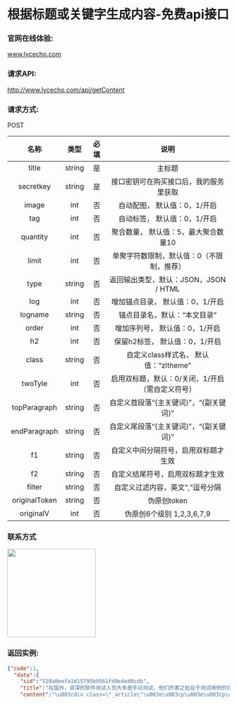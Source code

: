 # 根据标题或关键字生成内容-免费api接口

### 官网在线体验:
www.lycecho.com

### 请求API:
http://www.lycecho.com/api/getContent


### 请求方式:
POST

| 名称  | 类型  | 必填  | 说明  |
| :------------: | :------------: | :------------: | :------------: |
|title         	|string	|是|主标题|
|secretkey         |string	|是|接口密钥可在购买接口后，我的服务里获取|
|image         	|int	|否|自动配图， 默认值：0，1/开启|
|tag           	|int	|否|自动标签， 默认值：0，1/开启|
|quantity          |int	|否|聚合数量， 默认值：5，最大聚合数量10|
|limit         	|int	|否|单聚字符数限制，默认值：0（不限制，推荐）|
|type          	|string	|否|返回输出类型，默认：JSON，JSON / HTML|
|log           	|int	|否|增加锚点目录， 默认值：0，1/开启|
|logname           |string	|否|锚点目录名，默认：“本文目录”|
|order         	|int	|否|增加序列号， 默认值：0，1/开启|
|h2            	|int	|否|保留h2标签， 默认值：0，1/开启|
|class         	|string	|否|自定义class样式名， 默认值：“zltheme”|
|twoTyle           |int	|否|启用双标题，默认：0/关闭，1/开启（需自定义符号）   |
|topParagraph      |string	|否|自定义首段落“{主关键词}”，“{副关键词}”|
|endParagraph      |string	|否|自定义尾段落“{主关键词}”，“{副关键词}”|
|f1            	|string	|否|自定义中间分隔符号，启用双标题才生效|
|f2            	|string	|否|自定义结尾符号，启用双标题才生效|
|filter            |string	|否|自定义过滤内容，英文“,”逗号分隔|
|originalToken            |string	|否|伪原创token|
|originalV            |int	|否|伪原创6个级别 1,2,3,6,7,9|


### 联系方式
<img src="http://cj.lycecho.com/article/wp-content/uploads/2022/10/%E5%BE%AE%E4%BF%A1%E5%8F%B7-220x300.jpg" width="200">


### 返回实例:
```json
{"code":1,
  "data":{
    "sid":"529a0eefa1d15795b9561fd9e4ed0cdb",
    "title":"在国外，资深的软件测试人员大多是手动测试，他们厉害之处在于测试用例的设计，但在国内，很多测试人员都把自动化测试当成很厉害的资本，为什么",
    "content":"\u003cdiv class=\"_article\"\u003e\u003cp\u003e\u003cp\u003e我看到国外开发工具有自动化 测试工具，觉得很厉害，但没有用过，他开发好了代码就输入数据自动进行测试，类似深度学习的测试，然后统计出准确率。这些数据类似测试用例？国内外谁用手动还是自动，我觉得网页测试都是手动的，为了让测试有活干，往往程序没写好就开始测试。\u003c/p\u003e\u003c/p\u003e\u003cp\u003e\u003cp\u003e软件测试行业近年来可谓发展得风生水起，许多人都想转行从事软件测试工作，希望在软件测试行业有所建树。那么大家最关心的肯定就是软件测试好不好就业了，今天优就业小编就来为大家解答一下。\u003c/p\u003e\u003cp\u003e一直以来国内的软件行业都更加重视软件开发，而一定程度上忽略了软件测试，导致国内测试人员与开发人员的比例严重失衡。国外软件测试人员与开发人员的比例接近1比1，国外的软件公司十分重视软件的质量与用户体验，重视软件测试工作，所以他们的软件质量往往比较好。而国内的软件测试人员与开发人员的比例还不足1比4，这就意味着软件测试人才在国内是极度缺乏的。而现在很多国内的软件公司慢慢意识到了软件质量的重要性，也在逐步增加对软件测试人才的招聘。在未来的几年甚至十几年内，软件测试的人才缺口会非常大，所以完全不用担心软件测试的就业问题，软件测试人才短时间内并不会饱和。\u003c/p\u003e\u003cp\u003e而且软件测试行业的就业面也十分广，不像你学一种开发语言就只能做这种开发语言的工作。软件测试分为功能测试、性能测试、自动化测试、接口测试几个大方向，你可以选择自己感兴趣并且擅长的方向从事测试工作。另外各个行业，只要有软件开发的地方就需要软件测试。除了互联网行业以外，金融行业、电商行业、大数据行业也需要大量的软件测试人才，包括近几年比较火的安全测试等等。而且软件测试岗位的升职加薪空间也很大，因为软件测试需要全局的把控能力与良好的沟通能力，软件测试工程师因此也更容易升职到产品经理岗位。\u003c/p\u003e\u003cp\u003e综上所述，软件测试无论从行业的需求还是岗位本身的发展来看，就业前景都是非常好的，所以想要加入软件测试行业，现在还为时不晚。\u003c/p\u003e\u003c/p\u003e\u003cp\u003e\u003cp\u003e\u003cp\u003e我36岁，做了10年软件开发，刚经历了35岁职业危机，谈下我的切身感想吧。\u003c/p\u003e首先说下为什么会有35岁职业危机？\u003cp\u003e我的理解：35岁应该是鉴定一个人\"年轻人\"与\"中年人\"一个分水岭。人过了30岁，不管你承不承认，至少你的生理机能就开始走下坡路了：精力没那么地旺盛、记忆力开始减退、坐下了能不动就不想动，到了35岁时可能就感觉更明显了。\u003c/p\u003e\u003cp\u003e另外一个我觉得很重要的原因是：体制内的单位（国企、事业单位、公务员）只收35岁以下的员工。\u003c/p\u003e\u003cp\u003e所以：生理机能的衰退 + 体制内单位35岁招聘限制，两种最重要因素合在一起造就中国式的“35岁职业危机”。\u003c/p\u003e\u003cp\u003e  我觉得这个“35岁职业危机”不是软件行业的问题，是各行各业员工都要面对的问题。\u003c/p\u003e明白了35岁职业危机的根源，再来回答下你的问题\u003cp\u003e35岁了，人已开始进入中年，精力没那么旺盛，做什么事情可能都没什么兴趣。\u003c/p\u003e\u003cp\u003e转测试也是要有很多学习成本的，甚至要写自动化测试脚本，继续搞编程，而且一般测试团队在公司的地位不怎么高，在项目时间安排上会做得很紧凑，这样一旦来了项目，测试的加班概率会大很多（我以前的腾讯团队里就是这样，项目到了末期测试时，包括他们的TeamLeader在内的所有测试人员几乎每天都是晚上12点以后下班，苦！），工作性质与工作节奏、强度并没有大的改观，但工资却降低了一个档次，所以他并不是适合“35岁级程序员”转岗目标。\u003c/p\u003e推荐岗位\u003cp\u003e那程序员35岁之后，适合干点啥呢？\u003c/p\u003e\u003cp\u003e我觉得必须要按自己的实际情况来考量：\u003c/p\u003e\u003cp\u003e1、如果你喜欢写代码，前（钱）途也还可以，那就继续走技术路线打怪升级：初级-中级-高级-专家-高级别专家走下去，到了后面肯定是可以带一些技术团队的，这是每个刚毕业IT学生娃职业规划的理想状态，我当初以为我也会是这么走下去，结果计划总是赶不上变化。\u003c/p\u003e\u003cp\u003e2、如果你还是很喜欢这个行业，产品经理其实是一个很好的转岗方向，我有几个同事就转了产品经理。如果要转，思维方式就要变，以前写代码是专注细节方面，做产品经理，就要专注产品的业务逻辑、运营方式方法等，考虑的都是很大的方面。但如果你细节都明了，产品宏观方面的思考模式多做几个项目应该就能建立起来，以后你做产品既能做好宏观面又能体察实现细节，这样的产品经理会很受程序员的欢迎，过需求研讨会过得很快。\u003c/p\u003e\u003cp\u003e3、如果实在是厌倦了这个行业，那可以去应聘下体制内的相应岗位，在激烈的市场竞争中生存下来的工程师，胜任体制内的岗位其实是比较绰绰有余的，毕竟那里面的竞争与需求比外面平静太多了。\u003c/p\u003e\u003cp\u003e我就是那种进了体制内单位的软件工程师，2017年因为种种原因从一线城市回到了三线城市发展，一开始做了IT外包公司的技术经理、技术总监，结果发现自己终究是做不动了，不能很好的静下心来研究新东西，所以干脆在35岁那年应聘了这里的一家国企，很惊险，笔面试都没问题，年龄两个月后就不满足条件了。\u003c/p\u003e\u003cp\u003e进来后，才知道什么是“隔行如隔山”，工作强度陡然降低了一个级别，真有点不太适应.....\u003c/p\u003e\u003cp\u003e现在，我才体验到什么是真正的生活：早上八点上班，下午5:30准点下班，而后遛娃，周末带娃四处游玩，偶尔走走亲戚、搞搞自驾游，这在以前我那个996（实际是995，但行业特性里的学习任务、学习节奏会压得你周末也要抽时间在家搞学习大半天，所以写成996了）的一线城市几乎是不可能达成的奢望。\u003c/p\u003e\u003cp\u003e好了，就分享这么多吧，有什么问题在留言区留言，我知无不答~！\u003c/p\u003e\u003cp\u003e留最后一张图和大家一起勉力前行吧\u003c/p\u003e\u003c/p\u003e\u003c/p\u003e\u003cp\u003e\u003cp\u003e压力测试，表示在一个给定的基准下，能执行的最好情况。例如，在没有负重的情况下，你跑100米需要花多少时间（这边，没有负重是基准）。\u003c/p\u003e\u003cp\u003e负载测试，也是性能测试，但是他是在不同的负载下的。对于刚才那个例子，如果扩展为：在50公斤、100公斤……等情况下，你跑100米需要花多少时间。\u003c/p\u003e\u003cp\u003e容量测试，是在容量情况下的性能测试。对于刚才那个例子，如果改为：在一阵强风的情况下，你在负重或没有负重的情况下，跑100米需要花多少时间。\u003c/p\u003e\u003cp\u003e负载测试、容量测试、压力测试、强度测试都属于性能测试，性能测试是指在给定条件基准的前提下能达到的运行程度，测试软件在系统中的运行性能，度量系统与预定义目标的差距。\u003c/p\u003e\u003cp\u003e负载测试是模拟在超负 荷环境中运行，通过不断加载（如逐渐增加模拟用户的数量）或其它加载方式来观察不同负载下系统的响应时间和数据吞吐量、系统占用的资源（如CPU、内存）等，以检验系统的行为和特性，以发现系统可能存在的性能瓶颈、内存泄漏、不能实时同步等问题。负载测试更多地体现了一种方法或一种技术。\u003c/p\u003e\u003cp\u003e压力测试（强度测试）：压力测试是在强负载（大数据量、大量并发用户等）下的测试，查看应用系统在峰值使用情况下操作行为，从而有效地发现系统的某项功能隐患、系统是否具有良好的容错能力和可恢复能力。压力测试分为高负载下的长时间（如24小时以上）的稳定性压力测试和极限负载情况下导致系统崩溃的破坏性压力测试。\u003c/p\u003e\u003cp\u003e容量测试目的是通过测试预先分析出反映软件系统应用特征的某项指标的极限值（如最大并发用户数、数据库记录数等），系统在其极限值状态下没有出现任何软件故障或还能保持主要功能正常运行。容量测试是面向数据的，并且它的目的是显示系统可以处理目标内确定的数据容量。\u003c/p\u003e\u003cp\u003e针对上述负载测试、压力测试、容量测试举个例子：例：一个人背X斤。\u003c/p\u003e\u003cp\u003e负载测试：200斤情况下，是否能坚持5分钟。\u003c/p\u003e\u003cp\u003e压力测试：200,300,400... 斤情况下，他的表现，什么时候失败，失败之后什么表现，重新扛200是否正常。\u003c/p\u003e\u003cp\u003e容量测试：在坚持5分钟的情况下，他一次最多能扛多少斤。\u003c/p\u003e\u003c/p\u003e\u003cp\u003e\u003cp\u003e随着测试行业的不断发展，我们对测试开发与测试之间的认识也在发生着一些细微的变化。\u003c/p\u003e\u003cp\u003e较以往，我们会说测试开发与测试的共同点是都需要懂测试，懂业务，掌握测试基础理论、测试方式、测试流程，都是围绕着产品质量提供测试服务。其次测试开发需要站在测试的角度，通过技术应用对产品或项目进行效率或质量方面的优化和保障，更全面、高效支撑测试。\u003c/p\u003e\u003cp\u003e同样，我们也在强调测试开发人员一定需要懂测试、懂业务，否则不了解测试的情况下，盲目的接受开发会出现什么情况?——比如，难以客观的评估业务是否具备开展自动化等测试技术的条件，难以全面的把控自动化等测试技术实施过程中的风险，难以主动的感知业务测试潜在的技术需求等等。仅仅具备开发能力而不具备业务测试能力及对业务测试理论、流程的理解，很难高效高质的做好测试开发工作。\u003c/p\u003e\u003cp\u003e随着敏捷、类敏捷、Devops等模式的发展和应用，系统架构也由单体架构到SOA再到微服务等架构的演变，以及大数据治理、AI人工智能的应用，软件交付周期逐渐缩短，技术复杂度不断提升，对测试人员提出了越来越高的要求。\u003c/p\u003e\u003cp\u003e在这样的行业发展背景与趋势之下，我们不难得出 测试逐渐向测试开发过渡 已经是一种显在的趋势，具备一定的编程基础将成为测试人员的基本能力要求，无论我们决定将来走技术路线还是管理路线。\u003c/p\u003e\u003cp\u003e这时，我们更加清楚的认识到，具备了一定的开发基础 并不等同于能够做好测试，同时之所有测试开发成为一种趋势，是因为在具备优秀需求分析、测试设计等测试能力的基础之上，若我们同时能够具备一定的开发能力和技术解决思维，便能够更好的从质量、效率、风险、成本之间寻求一种平衡。\u003c/p\u003e\u003c/p\u003e\u003c/div\u003e"}}
```
